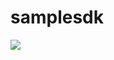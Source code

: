 # samplesdk

[![](https://www.jitpack.io/v/bhavin-qfonapp/samplesdk.svg)](https://www.jitpack.io/#bhavin-qfonapp/samplesdk)
